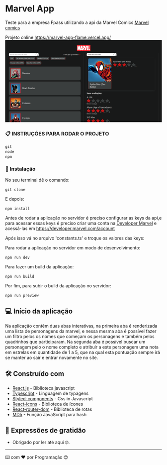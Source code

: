 # Marvel App

Teste para a empresa Fpass utilizando a api da  Marvel Comics [Marvel comics](https://developer.marvel.com/)

Projeto online https://marvel-app-flame.vercel.app/
![print marvel app](./src/assets/images/doc/print-marvel-app-.png)


### 📋 INSTRUÇÕES PARA RODAR O PROJETO

```
git
node
npm
```

### 🔧 Instalação

No seu terminal dê o comando:

```
git clone 
```

E depois:

```
npm install
```

Antes de rodar a aplicação no servidor é preciso configurar as keys da api,e  para acessar essas keys é preciso criar uma conta na [Developer Marvel](https://developer.marvel.com) e acessá-las em https://developer.marvel.com/account

Após isso vá no arquivo 'constants.ts' e troque os valores das keys:

Para rodar a aplicação no servidor em modo de desenvolvimento:

```
npm run dev
```

Para fazer um build da aplicação:

```
npm run build
```

Por fim, para subir o build da aplicação no servidor:

```
npm run preview
```

## 💻 Início da aplicação

Na aplicação contém duas abas interativas, na primeira aba é renderizada uma lista de personagens da marvel, e nessa mesma aba é possível fazer um filtro pelos os nomes que começam os personagens e também pelos quadrinhos que participaram. Na segunda aba é possível buscar um personagem pelo o nome completo e atribuir a este personagem uma nota em estrelas em quantidade de 1 a 5, que na qual esta pontuação sempre irá se manter ao sair e entrar novamente no site.


## 🛠️ Construído com

- [React.js](https://reactjs.org/) - Biblioteca javascript
- [Typescript](https://www.typescriptlang.org/) - Linguagem de typagens
- [Styled-components](https://styled-components.com/) - Css in Javascript
- [React-icons](https://react-icons.github.io/react-icons/) - Biblioteca de ícones
- [React-router-dom](https://reactrouter.com/en/main) - Biblioteca de rotas
- [MD5](https://github.com/pvorb/node-md5) - Função JavaScript para hash

## 🎁 Expressões de gratidão

- Obrigado por ler até aqui 🤓.

---

⌨️ com ❤️ por Programação 😊
